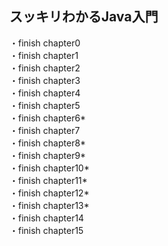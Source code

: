 ## スッキリわかるJava入門
・finish chapter0  
・finish chapter1  
・finish chapter2  
・finish chapter3  
・finish chapter4  
・finish chapter5  
・finish chapter6*    
・finish chapter7    
・finish chapter8*    
・finish chapter9*  
・finish chapter10*  
・finish chapter11*  
・finish chapter12*  
・finish chapter13*  
・finish chapter14  
・finish chapter15  

